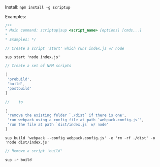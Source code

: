 Install: `npm install -g scriptup`

Examples:

```javascript
/**
* Main command: scriptup|sup <script_name> [options] [cmds...]
*
* Examples: */

// Create a script 'start' which runs index.js w/ node
```

  `sup start 'node index.js'`

```javascript
// Create a set of NPM scripts

[
 'prebuild',
 'build',
 'postbuild'
]

//    to

[
 'remove the existing folder `./dist` if there is one',
 'run webpack using a config file at path `webpack.config.js`',
 'run the file at path `dist/index.js` w/ node'
]
```

  `sup build 'webpack --config webpack.config.js' -e 'rm -rf ./dist' -o 'node dist/index.js'`

```javascript
// Remove a script 'build'
```

  `sup -r build`
